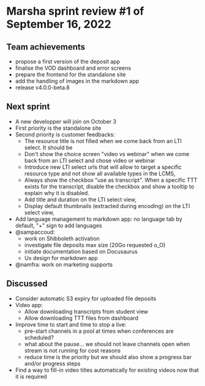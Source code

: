 # Marsha sprint review #1 of September 16, 2022

## Team achievements

- propose a first version of the deposit app
- finalise the VOD dashboard and error screens
- prepare the frontend for the standalone site
- add the handling of images in the markdown app
- release v4.0.0-beta.8

## Next sprint

- A new developper will join on October 3
- First priority is the standalone site
- Second priority is customer feedbacks:
    * The resource title is not filled when we come back from an LTI select. It should be
    * Don't show the choice screen "video vs webinar" when we come back from an LTI select and
      chose video or webinar
    * Introduce new LTI select urls that will allow to target a specific resource type
      and not show all available types in the LCMS,
    * Always show the checkbox "use as transcript". When a specific TTT exists for the transcript,
      disable the checkbox and show a tooltip to explain why it is disabled.
    * Add title and duration on the LTI select view,
    * Display default thumbnails (extracted during encoding) on the LTI select view,
- Add language management to markdown app: no language tab by default, "+" sign to add languages
- @sampaccoud:
    * work on Shibboleth activation
    * investigate file deposits max size (20Go requested o_O)
    * initiate documentation based on Docusaurus
    * Ux design for markdown app
- @namfra: work on marketing supports

## Discussed

- Consider automatic S3 expiry for uploaded file deposits
- Video app:
    * Allow downloading transcripts from student view
    * Allow downloading TTT files from dashboard
- Improve time to start and time to stop a live:
    * pre-start channels in a pool at times when conferences are scheduled?
    * what about the pause... we should not leave channels open when stream is not running for
      cost reasons
    * reduce time is the priority but we should also show a progress bar and/or progress steps
- Find a way to fill-in video titles automatically for existing videos now that it is required

